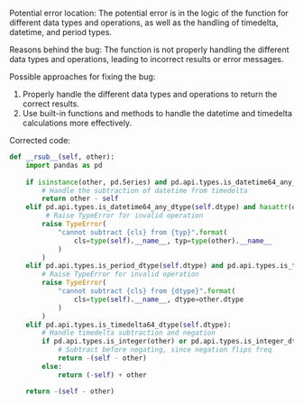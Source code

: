 Potential error location: The potential error is in the logic of the function for different data types and operations, as well as the handling of timedelta, datetime, and period types.

Reasons behind the bug: The function is not properly handling the different data types and operations, leading to incorrect results or error messages.

Possible approaches for fixing the bug: 
1. Properly handle the different data types and operations to return the correct results.
2. Use built-in functions and methods to handle the datetime and timedelta calculations more effectively.

Corrected code:

```python
def __rsub__(self, other):
    import pandas as pd
    
    if isinstance(other, pd.Series) and pd.api.types.is_datetime64_any_dtype(other.dtype) and pd.api.types.is_timedelta64_dtype(self.dtype):
        # Handle the subtraction of datetime from timedelta
        return other - self
    elif pd.api.types.is_datetime64_any_dtype(self.dtype) and hasattr(other, "dtype") and not pd.api.types.is_datetime64_any_dtype(other.dtype):
         # Raise TypeError for invalid operation
        raise TypeError(
            "cannot subtract {cls} from {typ}".format(
                cls=type(self).__name__, typ=type(other).__name__
            )
        )
    elif pd.api.types.is_period_dtype(self.dtype) and pd.api.types.is_timedelta64_dtype(other):
        # Raise TypeError for invalid operation
        raise TypeError(
            "cannot subtract {cls} from {dtype}".format(
                cls=type(self).__name__, dtype=other.dtype
            )
        )
    elif pd.api.types.is_timedelta64_dtype(self.dtype):
        # Handle timedelta subtraction and negation
        if pd.api.types.is_integer(other) or pd.api.types.is_integer_dtype(other):
            # Subtract before negating, since negation flips freq
            return -(self - other)
        else:
            return (-self) + other

    return -(self - other)
```